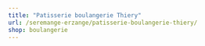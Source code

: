 ```yaml
---
title: "Patisserie boulangerie Thiery"
url: /seremange-erzange/patisserie-boulangerie-thiery/
shop: boulangerie
---
```

